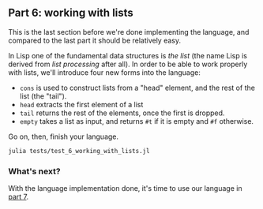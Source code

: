 ## Part 6: working with lists

This is the last section before we're done implementing the language, and compared to the last part it should be relatively easy.

In Lisp one of the fundamental data structures is *the list* (the name Lisp is derived from *list processing* after all). In order to be able to work properly with lists, we'll introduce four new forms into the language:

- `cons` is used to construct lists from a "head" element, and the rest of the list (the "tail").
- `head` extracts the first element of a list
- `tail` returns the rest of the elements, once the first is dropped.
- `empty` takes a list as input, and returns `#t` if it is empty and `#f` otherwise.

Go on, then, finish your language.

```bash
julia tests/test_6_working_with_lists.jl
```

### What's next?

With the language implementation done, it's time to use our language in [part 7](7.md).
